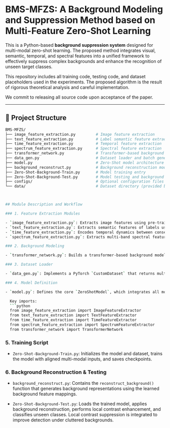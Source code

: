 # BMS-MFZS: A Background Modeling and Suppression Method based on Multi-Feature Zero-Shot Learning

This is a Python-based **background suppression system** designed for multi-modal zero-shot learning. The proposed method integrates visual, semantic, temporal, and spectral features into a unified framework to effectively suppress complex backgrounds and enhance the recognition of unseen target classes.

This repository includes all training code, testing code, and dataset placeholders used in the experiments. The proposed algorithm is the result of rigorous theoretical analysis and careful implementation. 

We commit to releasing all source code upon acceptance of the paper.

---

## 📁 Project Structure

```bash
BMS-MFZS/
├── image_feature_extraction.py         # Image feature extraction
├── text_feature_extraction.py          # Label semantic feature extraction
├── time_feature_extraction.py          # Temporal feature extraction
├── spectrum_feature_extraction.py      # Spectral feature extraction
├── transformer_network.py              # Transformer-based background modeling
├── data_gen.py                         # Dataset loader and batch generator
├── model.py                            # Zero-Shot model architecture
├── background_reconstruct.py           # Background reconstruction module
├── Zero-Shot-Background-Train.py       # Model training entry
├── Zero-Shot-Background-Test.py        # Model testing and background suppression
├── configs/                            # Optional configuration files
└── data/                               # Dataset directory (provided by user)



## Module Description and Workflow

### 1. Feature Extraction Modules

- `image_feature_extraction.py`: Extracts image features using pre-trained backbones.
- `text_feature_extraction.py`: Extracts semantic features of labels using BERT tokenizer or similar.
- `time_feature_extraction.py`: Encodes temporal dynamics between consecutive frames.
- `spectrum_feature_extraction.py`: Extracts multi-band spectral features from hyperspectral or multispectral data.

### 2. Background Modeling

- `transformer_network.py`: Builds a transformer-based background modeling network to learn background feature mapping functions.

### 3. Dataset Loader

- `data_gen.py`: Implements a PyTorch `CustomDataset` that returns multi-modal features (image, text, time, spectrum) and multi-label annotations in sliding windows. Used in both training and testing.

### 4. Model Definition

- `model.py`: Defines the core `ZeroShotModel`, which integrates all modalities and performs multi-label classification in a zero-shot setting.

  Key imports:
  ```python
  from image_feature_extraction import ImageFeatureExtractor
  from text_feature_extraction import TextFeatureExtractor
  from time_feature_extraction import TimeFeatureExtractor
  from spectrum_feature_extraction import SpectrumFeatureExtractor
  from transformer_network import TransformerNetwork
  ```

### 5. Training Script

 -  `Zero-Shot-Background-Train.py`: Initializes the model and dataset, trains the model with aligned multi-modal inputs, and saves checkpoints.

### 6. Background Reconstruction & Testing

 -  `background_reconstruct.py`: Contains the `reconstruct_background()` function that generates background representations using the learned background feature mappings.

 -  `Zero-Shot-Background-Test.py`: Loads the trained model, applies background reconstruction, performs local contrast enhancement, and classifies unseen classes. Local contrast suppression is integrated to improve detection under cluttered backgrounds.
